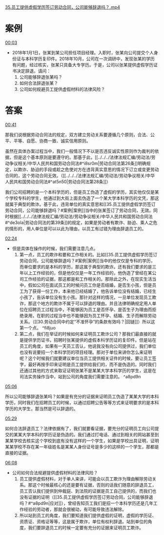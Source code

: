 [35.员工提供虚假学历签订劳动合同，公司能够辞退吗？.mp4](file:///E:%5C法律实务%5CA314【游本春】【20小时200讲】劳动纠纷维权指南及企业风控管控宝典（200讲劳动合同签订法律风险防范与合规管理）%5C35.员工提供虚假学历签订劳动合同，公司能够辞退吗？.mp4)
# 案例
[00:03](file:///E:%5C法律实务%5CA314【游本春】【20小时200讲】劳动纠纷维权指南及企业风控管控宝典（200讲劳动合同签订法律风险防范与合规管理）%5C35.员工提供虚假学历签订劳动合同，公司能够辞退吗？.mp4#t=00:03)

- 2018年1月1日，张某到某公司担任项目经理。入职时，张某向公司提交个人身份证与本科学历复印件。2018年10月，公司在一次调研中，发现张某的学历有问题，经过核实，张某只具备大专学历。于是，公司以张某提供虚假学历证书决定辞退，请问：
	1. 公司能够辞退张某吗？
	2. 如何合法辞退张某？
	3. 公司如何规避员工提供虚假材料的法律风险？
# 答案
[00:41](file:///E:%5C法律实务%5CA314【游本春】【20小时200讲】劳动纠纷维权指南及企业风控管控宝典（200讲劳动合同签订法律风险防范与合规管理）%5C35.员工提供虚假学历签订劳动合同，公司能够辞退吗？.mp4#t=00:41)

那我们说根据劳动合同法的规定，双方建立劳动关系要遵循几个原则，合法、公平、平等、自愿、协商一致、诚实信用原则。

虽然在具体办案过程当中，我们一般情况下不以是否违反诚实性原则作为裁判的依据，但是这个基本原则是要遵守的。那基于此，[[../../../法律法规汇编/劳动法/劳动争议相关/中华人民共和国劳动合同法#^i8sr0m|劳动合同法第26条]]明确规定，以欺诈、胁迫的手段或趁之危使对方在违背真实意思的情况下订立或变更劳动合同的，这个劳动合同无效。（[[../../../法律法规汇编/劳动法/劳动争议相关/中华人民共和国劳动合同法#^at5n50|劳动合同法第28条]]）

我们公司招聘的是一个本科学历的，但是员工伪造了虚假的学历，其实他仅仅是某个学校专科的学生，他通过到大街上面去伪造了一个某大学本科学历的文凭，那这就属于典型的欺诈。基于此，违背单位的真实意思和[[35.员工提供虚假学历签订劳动合同，公司能够辞退吗？#案例|案例]]当中的张某签订了劳动合同，无效。同时根据[[../../../法律法规汇编/劳动法/劳动争议相关/中华人民共和国劳动合同法#^de3ola|劳动合同法的第39条]]的规定，如果是劳动者有欺诈、胁迫、乘人之危的情形的，用人单位是可以以此为理由，以员工有过错为理由辞退员工的。

[02:24](file:///E:/%5C%E6%B3%95%E5%BE%8B%E5%AE%9E%E5%8A%A1%5CA314%E3%80%90%E6%B8%B8%E6%9C%AC%E6%98%A5%E3%80%91%E3%80%9020%E5%B0%8F%E6%97%B6200%E8%AE%B2%E3%80%91%E5%8A%B3%E5%8A%A8%E7%BA%A0%E7%BA%B7%E7%BB%B4%E6%9D%83%E6%8C%87%E5%8D%97%E5%8F%8A%E4%BC%81%E4%B8%9A%E9%A3%8E%E6%8E%A7%E7%AE%A1%E6%8E%A7%E5%AE%9D%E5%85%B8%EF%BC%88200%E8%AE%B2%E5%8A%B3%E5%8A%A8%E5%90%88%E5%90%8C%E7%AD%BE%E8%AE%A2%E6%B3%95%E5%BE%8B%E9%A3%8E%E9%99%A9%E9%98%B2%E8%8C%83%E4%B8%8E%E5%90%88%E8%A7%84%E7%AE%A1%E7%90%86%EF%BC%89%5C35.%E5%91%98%E5%B7%A5%E6%8F%90%E4%BE%9B%E8%99%9A%E5%81%87%E5%AD%A6%E5%8E%86%E7%AD%BE%E8%AE%A2%E5%8A%B3%E5%8A%A8%E5%90%88%E5%90%8C%EF%BC%8C%E5%85%AC%E5%8F%B8%E8%83%BD%E5%A4%9F%E8%BE%9E%E9%80%80%E5%90%97%EF%BC%9F.mp4#t=144.908089)

- 但是具体在操作的时候，我们需要注意几点。
	1. 第一点，员工的欺诈和要和工作相关的。比如[[35.员工提供虚假学历签订劳动合同，公司能够辞退吗？#案例|案例]]当中的他仅仅是专科的学历，而单位要求的是本科的学历，那这属于典型的欺诈。还有我们要求的是三年以上工作经验的，但是他仅仅是一年工作经验的，他伪造了曾经在某公司工作经验的证据，那这都是和工作相关的。那除此之外，在现实生活当中，假如公司在面试员工的时候问员工你是否结婚，是否生小孩，但是员工为了获得一份工作，本来他已经结婚了，他告诉单位没有结婚，已经生小孩了，告诉单位没有生小孩。那针对这样的情况，一旦单位发现员工欺诈，那这个地方的欺诈不属于可以辞退的理由。并且法律明确规定用人单位在招聘员工过程当中，不能够因为员工是否怀孕、是否生子为理由而拒绝录用，在职的过程当中也不能够因为员工怀孕、结婚、生子而解除劳动关系。（[[30.劳动合同中约定“不准怀孕”的条款有效吗？|回链]]）所以这第一个点。 ^fi8juo
	2. 第二点，我们在举证的时候如何来证明员工欺诈公司？那我们最直接的就是提供学历证书，招聘时张某提供的虚假本科学历证的复印件。但是站在员工的角度，如果有一天员工否认，他说我没有向公司提供过，我们单位也没有说要招一个本科学历的项目经理。那对于单位来讲你怎么来证明呢？这个时候我们就要建议单位当员工提供相关证件的时候，要让员工签字，最好再按手印来证明是员工提供给我们的，而不是伪造的。同时我们还通过其他的方式来取证证明张某不是某某大学本科学历的学生，这是在司法实务操作当中，站到公司的角度我们需要注意的。 ^a8pd9n

[05:06](file:///E:%5C法律实务%5CA314【游本春】【20小时200讲】劳动纠纷维权指南及企业风控管控宝典（200讲劳动合同签订法律风险防范与合规管理）%5C35.员工提供虚假学历签订劳动合同，公司能够辞退吗？.mp4#t=05:06)

所以公司能够辞退张某吗？如果是有充分的证据来证明员工伪造了某某大学的本科学历，同时我们在招聘员工的时候，以通过招聘公告等等方式来证明要求的是本科学历的大学生，那当然是可以辞退的。

[05:29](file:///E:/%5C%E6%B3%95%E5%BE%8B%E5%AE%9E%E5%8A%A1%5CA314%E3%80%90%E6%B8%B8%E6%9C%AC%E6%98%A5%E3%80%91%E3%80%9020%E5%B0%8F%E6%97%B6200%E8%AE%B2%E3%80%91%E5%8A%B3%E5%8A%A8%E7%BA%A0%E7%BA%B7%E7%BB%B4%E6%9D%83%E6%8C%87%E5%8D%97%E5%8F%8A%E4%BC%81%E4%B8%9A%E9%A3%8E%E6%8E%A7%E7%AE%A1%E6%8E%A7%E5%AE%9D%E5%85%B8%EF%BC%88200%E8%AE%B2%E5%8A%B3%E5%8A%A8%E5%90%88%E5%90%8C%E7%AD%BE%E8%AE%A2%E6%B3%95%E5%BE%8B%E9%A3%8E%E9%99%A9%E9%98%B2%E8%8C%83%E4%B8%8E%E5%90%88%E8%A7%84%E7%AE%A1%E7%90%86%EF%BC%89%5C35.%E5%91%98%E5%B7%A5%E6%8F%90%E4%BE%9B%E8%99%9A%E5%81%87%E5%AD%A6%E5%8E%86%E7%AD%BE%E8%AE%A2%E5%8A%B3%E5%8A%A8%E5%90%88%E5%90%8C%EF%BC%8C%E5%85%AC%E5%8F%B8%E8%83%BD%E5%A4%9F%E8%BE%9E%E9%80%80%E5%90%97%EF%BC%9F.mp4#t=329.832134)

如何合法辞退员工？法律依据有了，我们就要看证据，要充分的证明员工向公司提交的某某大学本科的学历证是伪造的。我们通过打电话、通过到相关的网站甚至到某某学校去核实这个学校到底有没有这样的一个学生，如果是学校出具证明，证明某某学校不存在某一年级姓名是某某人身份证号是多少的这样的一个学生，那都是直接的证据。

[06:08](file:///E:%5C法律实务%5CA314【游本春】【20小时200讲】劳动纠纷维权指南及企业风控管控宝典（200讲劳动合同签订法律风险防范与合规管理）%5C35.员工提供虚假学历签订劳动合同，公司能够辞退吗？.mp4#t=06:08)

- 公司如何合法规避提供虚假材料的法律风险？
	1. 员工提供虚假材料，对于单人来讲，可能会以员工欺诈为理由解除劳动关系。那这个时候最核心的还是要有证据，否则的话我们随意的辞退员工，员工否认我们提供到仲裁庭、到法院的证据是员工自己提供的，而我们也没有证据的证明（[[35.员工提供虚假学历签订劳动合同，公司能够辞退吗？#^a8pd9n|应对]]），曾经告知员工我们是招一个本科学历还是几年工作经验的劳动者，那就会很被动，有可能导致违法解除。
	2. 所以站到员工的角度，我们要知道我们提供虚假的证明，虚假的学历证、资质证、资格证等等，这是属于欺诈，单位有权利辞退。站到单位的角度，我们要辞退员工的时候一定要有充分的证据来证明员工欺诈。